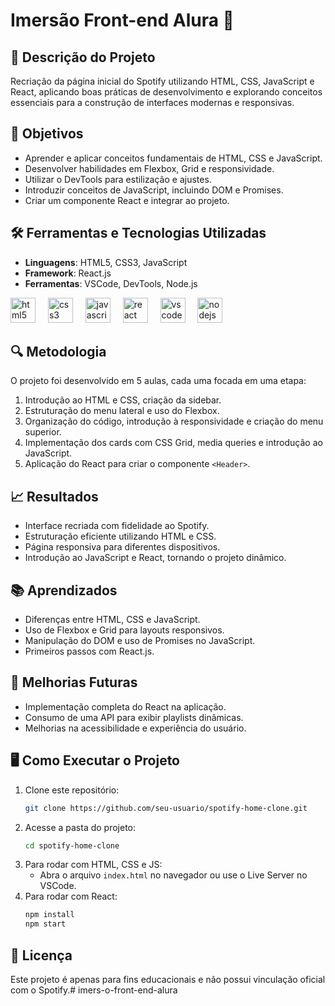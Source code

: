# Imersão Front-end Alura 🚀  

## 📜 Descrição do Projeto  
Recriação da página inicial do Spotify utilizando HTML, CSS, JavaScript e React, aplicando boas práticas de desenvolvimento e explorando conceitos essenciais para a construção de interfaces modernas e responsivas.

## 🎯 Objetivos  
- Aprender e aplicar conceitos fundamentais de HTML, CSS e JavaScript.  
- Desenvolver habilidades em Flexbox, Grid e responsividade.  
- Utilizar o DevTools para estilização e ajustes.  
- Introduzir conceitos de JavaScript, incluindo DOM e Promises.  
- Criar um componente React e integrar ao projeto.  

## 🛠 Ferramentas e Tecnologias Utilizadas  
- **Linguagens**: HTML5, CSS3, JavaScript  
- **Framework**: React.js  
- **Ferramentas**: VSCode, DevTools, Node.js  

<div align="left">
  <img src="https://cdn.jsdelivr.net/gh/devicons/devicon/icons/html5/html5-original.svg" height="40" alt="html5 logo"  />
  <img width="12" />
  <img src="https://cdn.jsdelivr.net/gh/devicons/devicon/icons/css3/css3-original.svg" height="40" alt="css3 logo"  />
  <img width="12" />
  <img src="https://cdn.jsdelivr.net/gh/devicons/devicon/icons/javascript/javascript-original.svg" height="40" alt="javascript logo"  />
  <img width="12" />
  <img src="https://cdn.jsdelivr.net/gh/devicons/devicon/icons/react/react-original.svg" height="40" alt="react logo"  />
  <img width="12" />
  <img src="https://cdn.jsdelivr.net/gh/devicons/devicon/icons/vscode/vscode-original.svg" height="40" alt="vscode logo"  />
  <img width="12" />
  <img src="https://cdn.jsdelivr.net/gh/devicons/devicon/icons/nodejs/nodejs-original.svg" height="40" alt="nodejs logo"  />
</div>

###

## 🔍 Metodologia  
O projeto foi desenvolvido em 5 aulas, cada uma focada em uma etapa:  
1. Introdução ao HTML e CSS, criação da sidebar.  
2. Estruturação do menu lateral e uso do Flexbox.  
3. Organização do código, introdução à responsividade e criação do menu superior.  
4. Implementação dos cards com CSS Grid, media queries e introdução ao JavaScript.  
5. Aplicação do React para criar o componente `<Header>`.  

## 📈 Resultados  
- Interface recriada com fidelidade ao Spotify.  
- Estruturação eficiente utilizando HTML e CSS.  
- Página responsiva para diferentes dispositivos.  
- Introdução ao JavaScript e React, tornando o projeto dinâmico.  

## 📚 Aprendizados  
- Diferenças entre HTML, CSS e JavaScript.  
- Uso de Flexbox e Grid para layouts responsivos.  
- Manipulação do DOM e uso de Promises no JavaScript.  
- Primeiros passos com React.js.  

## 🚀 Melhorias Futuras  
- Implementação completa do React na aplicação.  
- Consumo de uma API para exibir playlists dinâmicas.  
- Melhorias na acessibilidade e experiência do usuário.  

## 🖥 Como Executar o Projeto  
1. Clone este repositório:  
   ```bash
   git clone https://github.com/seu-usuario/spotify-home-clone.git
   ```
2. Acesse a pasta do projeto:  
   ```bash
   cd spotify-home-clone
   ```
3. Para rodar com HTML, CSS e JS:  
   - Abra o arquivo `index.html` no navegador ou use o Live Server no VSCode.  
4. Para rodar com React:  
   ```bash
   npm install  
   npm start  
   ```

## 📄 Licença

Este projeto é apenas para fins educacionais e não possui vinculação oficial com o Spotify.# imers-o-front-end-alura
